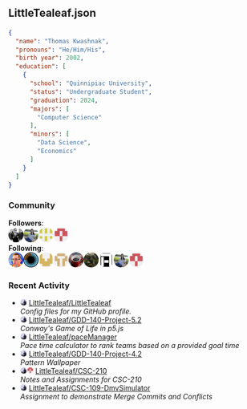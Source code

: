 <h2>LittleTealeaf.json</h2>

```json
{
  "name": "Thomas Kwashnak",
  "pronouns": "He/Him/His",
  "birth year": 2002,
  "education": [
    {
      "school": "Quinnipiac University",
      "status": "Undergraduate Student",
      "graduation": 2024,
      "majors": [
        "Computer Science"
      ],
      "minors": [
        "Data Science",
        "Economics"
      ]
    }
  ]
}
```
<h3>Community</h3>
<b>Followers</b>:<br><a href="https://github.com/PiyushYadav19"><img src="./assets/imgs/ wyzmn5sed9.png" alt = "PiyushYadav19" style="width:30px;height:30px"></a><a href="https://github.com/eebalboni"><img src="./assets/imgs/ d1c4qx9kwg.png" alt = "eebalboni" style="width:30px;height:30px"></a><a href="https://github.com/doriansyla"><img src="./assets/imgs/ dcsf34bo6e.png" alt = "doriansyla" style="width:30px;height:30px"></a><a href="https://github.com/PriscillaE1"><img src="./assets/imgs/ m5uy0c1fw8.png" alt = "PriscillaE1" style="width:30px;height:30px"></a><br>
<b>Following</b>:<br><a href="https://github.com/dragonbite"><img src="./assets/imgs/ lt1fg8s4rd.png" alt = "dragonbite" style="width:30px;height:30px"></a><a href="https://github.com/3b1b"><img src="./assets/imgs/ qjmt8iv5bs.png" alt = "3b1b" style="width:30px;height:30px"></a><a href="https://github.com/a-r-t"><img src="./assets/imgs/ 4ouzaygqnt.png" alt = "a-r-t" style="width:30px;height:30px"></a><a href="https://github.com/swirty"><img src="./assets/imgs/ lj8ahy2wqr.png" alt = "swirty" style="width:30px;height:30px"></a><a href="https://github.com/myhometoy"><img src="./assets/imgs/ a4i1ub850g.png" alt = "myhometoy" style="width:30px;height:30px"></a><a href="https://github.com/BobdaFett"><img src="./assets/imgs/ 4tg3l5drvi.png" alt = "BobdaFett" style="width:30px;height:30px"></a><a href="https://github.com/Clemeit"><img src="./assets/imgs/ y5ib8hxmf0.png" alt = "Clemeit" style="width:30px;height:30px"></a><a href="https://github.com/eebalboni"><img src="./assets/imgs/ d1c4qx9kwg.png" alt = "eebalboni" style="width:30px;height:30px"></a><a href="https://github.com/PriscillaE1"><img src="./assets/imgs/ m5uy0c1fw8.png" alt = "PriscillaE1" style="width:30px;height:30px"></a><br>
<h3>Recent Activity</h3>
<ul><li><a href="https://github.com/LittleTealeaf"><img src="./assets/imgs/ iejpd3s79k.png" alt = "LittleTealeaf" style="width:13px;height:13px"></a> <a href="https://github.com/LittleTealeaf/LittleTealeaf">LittleTealeaf/LittleTealeaf</a><br><i>Config files for my GitHub profile.</i></li><li><a href="https://github.com/LittleTealeaf"><img src="./assets/imgs/ iejpd3s79k.png" alt = "LittleTealeaf" style="width:13px;height:13px"></a> <a href="https://github.com/LittleTealeaf/GDD-140-Project-5.2">LittleTealeaf/GDD-140-Project-5.2</a><br><i>Conway's Game of Life in p5.js</i></li><li><a href="https://github.com/LittleTealeaf"><img src="./assets/imgs/ iejpd3s79k.png" alt = "LittleTealeaf" style="width:13px;height:13px"></a> <a href="https://github.com/LittleTealeaf/paceManager">LittleTealeaf/paceManager</a><br><i>Pace time calculator to rank teams based on a provided goal time</i></li><li><a href="https://github.com/LittleTealeaf"><img src="./assets/imgs/ iejpd3s79k.png" alt = "LittleTealeaf" style="width:13px;height:13px"></a> <a href="https://github.com/LittleTealeaf/GDD-140-Project-4.2">LittleTealeaf/GDD-140-Project-4.2</a><br><i>Pattern Wallpaper</i></li><li><a href="https://github.com/LittleTealeaf"><img src="./assets/imgs/ iejpd3s79k.png" alt = "LittleTealeaf" style="width:13px;height:13px"></a><a href="https://github.com/PriscillaE1"><img src="./assets/imgs/ m5uy0c1fw8.png" alt = "PriscillaE1" style="width:13px;height:13px"></a> <a href="https://github.com/LittleTealeaf/CSC-210">LittleTealeaf/CSC-210</a><br><i>Notes and Assignments for CSC-210</i></li><li><a href="https://github.com/LittleTealeaf"><img src="./assets/imgs/ iejpd3s79k.png" alt = "LittleTealeaf" style="width:13px;height:13px"></a> <a href="https://github.com/LittleTealeaf/CSC-109-DmvSimulator">LittleTealeaf/CSC-109-DmvSimulator</a><br><i>Assignment to demonstrate Merge Commits and Conflicts</i></li></ul>
